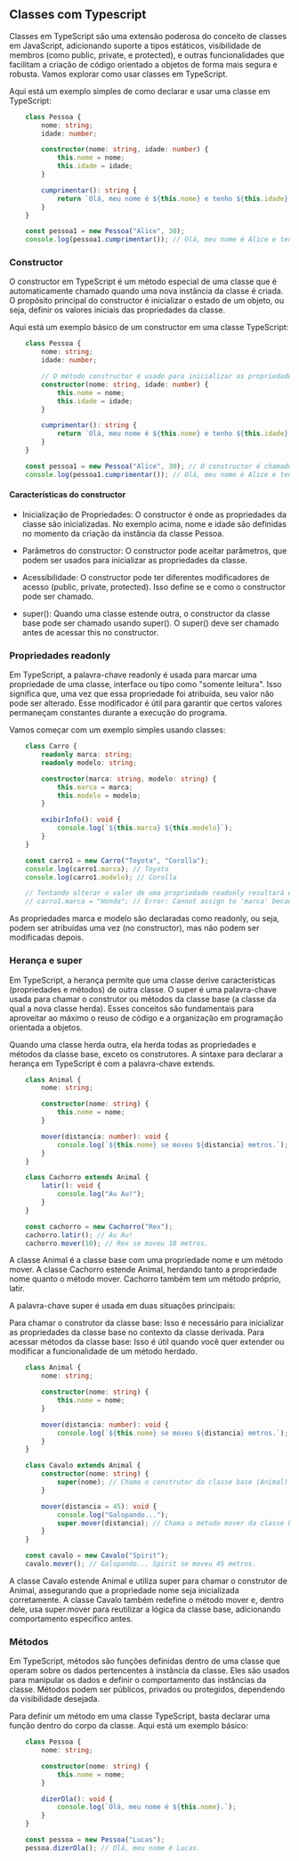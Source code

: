 ## Classes com Typescript

Classes em TypeScript são uma extensão poderosa do conceito de classes em JavaScript, adicionando suporte a tipos estáticos, visibilidade de membros (como public, private, e protected), e outras funcionalidades que facilitam a criação de código orientado a objetos de forma mais segura e robusta. Vamos explorar como usar classes em TypeScript.

Aqui está um exemplo simples de como declarar e usar uma classe em TypeScript:

```typescript
    class Pessoa {
        nome: string;
        idade: number;

        constructor(nome: string, idade: number) {
            this.nome = nome;
            this.idade = idade;
        }

        cumprimentar(): string {
            return `Olá, meu nome é ${this.nome} e tenho ${this.idade} anos.`;
        }
    }

    const pessoa1 = new Pessoa("Alice", 30);
    console.log(pessoa1.cumprimentar()); // Olá, meu nome é Alice e tenho 30 anos.
```

### Constructor

O constructor em TypeScript é um método especial de uma classe que é automaticamente chamado quando uma nova instância da classe é criada. O propósito principal do constructor é inicializar o estado de um objeto, ou seja, definir os valores iniciais das propriedades da classe.

Aqui está um exemplo básico de um constructor em uma classe TypeScript:

```typescript
    class Pessoa {
        nome: string;
        idade: number;

        // O método constructor é usado para inicializar as propriedades da classe
        constructor(nome: string, idade: number) {
            this.nome = nome;
            this.idade = idade;
        }

        cumprimentar(): string {
            return `Olá, meu nome é ${this.nome} e tenho ${this.idade} anos.`;
        }
    }

    const pessoa1 = new Pessoa("Alice", 30); // O constructor é chamado aqui
    console.log(pessoa1.cumprimentar()); // Olá, meu nome é Alice e tenho 30 anos.
```

#### Características do constructor

* Inicialização de Propriedades: O constructor é onde as propriedades da classe são inicializadas. No exemplo acima, nome e idade são definidas no momento da criação da instância da classe Pessoa.

* Parâmetros do constructor: O constructor pode aceitar parâmetros, que podem ser usados para inicializar as propriedades da classe.

* Acessibilidade: O constructor pode ter diferentes modificadores de acesso (public, private, protected). Isso define se e como o constructor pode ser chamado.

* super(): Quando uma classe estende outra, o constructor da classe base pode ser chamado usando super(). O super() deve ser chamado antes de acessar this no constructor.

### Propriedades readonly

Em TypeScript, a palavra-chave readonly é usada para marcar uma propriedade de uma classe, interface ou tipo como "somente leitura". Isso significa que, uma vez que essa propriedade foi atribuída, seu valor não pode ser alterado. Esse modificador é útil para garantir que certos valores permaneçam constantes durante a execução do programa.

Vamos começar com um exemplo simples usando classes:

```typescript
    class Carro {
        readonly marca: string;
        readonly modelo: string;

        constructor(marca: string, modelo: string) {
            this.marca = marca;
            this.modelo = modelo;
        }

        exibirInfo(): void {
            console.log(`${this.marca} ${this.modelo}`);
        }
    }

    const carro1 = new Carro("Toyota", "Corolla");
    console.log(carro1.marca); // Toyota
    console.log(carro1.modelo); // Corolla

    // Tentando alterar o valor de uma propriedade readonly resultará em um erro
    // carro1.marca = "Honda"; // Error: Cannot assign to 'marca' because it is a read-only property.
```

As propriedades marca e modelo são declaradas como readonly, ou seja, podem ser atribuídas uma vez (no constructor), mas não podem ser modificadas depois.

### Herança e super

Em TypeScript, a herança permite que uma classe derive características (propriedades e métodos) de outra classe. O super é uma palavra-chave usada para chamar o construtor ou métodos da classe base (a classe da qual a nova classe herda). Esses conceitos são fundamentais para aproveitar ao máximo o reuso de código e a organização em programação orientada a objetos.

Quando uma classe herda outra, ela herda todas as propriedades e métodos da classe base, exceto os construtores. A sintaxe para declarar a herança em TypeScript é com a palavra-chave extends.

```typescript
    class Animal {
        nome: string;

        constructor(nome: string) {
            this.nome = nome;
        }

        mover(distancia: number): void {
            console.log(`${this.nome} se moveu ${distancia} metros.`);
        }
    }

    class Cachorro extends Animal {
        latir(): void {
            console.log("Au Au!");
        }
    }

    const cachorro = new Cachorro("Rex");
    cachorro.latir(); // Au Au!
    cachorro.mover(10); // Rex se moveu 10 metros.
```

A classe Animal é a classe base com uma propriedade nome e um método mover.
A classe Cachorro estende Animal, herdando tanto a propriedade nome quanto o método mover.
Cachorro também tem um método próprio, latir.

A palavra-chave super é usada em duas situações principais:

Para chamar o construtor da classe base: Isso é necessário para inicializar as propriedades da classe base no contexto da classe derivada.
Para acessar métodos da classe base: Isso é útil quando você quer extender ou modificar a funcionalidade de um método herdado.

```typescript
    class Animal {
        nome: string;

        constructor(nome: string) {
            this.nome = nome;
        }

        mover(distancia: number): void {
            console.log(`${this.nome} se moveu ${distancia} metros.`);
        }
    }

    class Cavalo extends Animal {
        constructor(nome: string) {
            super(nome); // Chama o construtor da classe base (Animal)
        }

        mover(distancia = 45): void {
            console.log("Galopando...");
            super.mover(distancia); // Chama o método mover da classe base
        }
    }

    const cavalo = new Cavalo("Spirit");
    cavalo.mover(); // Galopando... Spirit se moveu 45 metros.
```

A classe Cavalo estende Animal e utiliza super para chamar o construtor de Animal, assegurando que a propriedade nome seja inicializada corretamente.
A classe Cavalo também redefine o método mover e, dentro dele, usa super.mover para reutilizar a lógica da classe base, adicionando comportamento específico antes.

### Métodos

Em TypeScript, métodos são funções definidas dentro de uma classe que operam sobre os dados pertencentes à instância da classe. Eles são usados para manipular os dados e definir o comportamento das instâncias da classe. Métodos podem ser públicos, privados ou protegidos, dependendo da visibilidade desejada.

Para definir um método em uma classe TypeScript, basta declarar uma função dentro do corpo da classe. Aqui está um exemplo básico:

```typescript
    class Pessoa {
        nome: string;

        constructor(nome: string) {
            this.nome = nome;
        }

        dizerOla(): void {
            console.log(`Olá, meu nome é ${this.nome}.`);
        }
    }

    const pessoa = new Pessoa("Lucas");
    pessoa.dizerOla(); // Olá, meu nome é Lucas.
```

